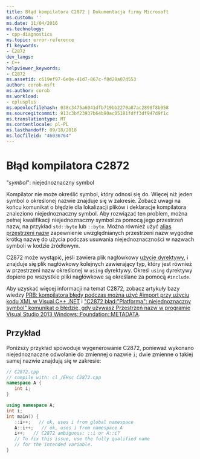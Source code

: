 ```yaml
---
title: Błąd kompilatora C2872 | Dokumentacja firmy Microsoft
ms.custom: ''
ms.date: 11/04/2016
ms.technology:
- cpp-diagnostics
ms.topic: error-reference
f1_keywords:
- C2872
dev_langs:
- C++
helpviewer_keywords:
- C2872
ms.assetid: c619ef97-6e0e-41d7-867c-f8d28a07d553
author: corob-msft
ms.author: corob
ms.workload:
- cplusplus
ms.openlocfilehash: 038c3475a6041dfb719bb2270a87ac2898f8b958
ms.sourcegitcommit: 913c3bf23937b64b90ac05181fdff3df947d9f1c
ms.translationtype: MT
ms.contentlocale: pl-PL
ms.lasthandoff: 09/18/2018
ms.locfileid: "46036764"
---
```

# <a name="compiler-error-c2872"></a>Błąd kompilatora C2872

"*symbol*": niejednoznaczny symbol

Kompilator nie może określić symbol, który odnosi się do. Więcej niż jeden symbol o określonej nazwie znajduje się w zakresie. Zobacz uwagi na końcu komunikat o błędzie dla lokalizacji plików i deklaracje kompilatora znaleziono niejednoznaczny symbol. Aby rozwiązać ten problem, można pełnej kwalifikacji niejednoznaczny symbol za pomocą jego przestrzeń nazw, na przykład `std::byte` lub `::byte`. Można również użyć [alias przestrzeni nazw](../../cpp/namespaces-cpp.md#namespace_aliases) zapewnienie uwzględnianych przestrzeni nazw wygodne krótką nazwę do użycia podczas usuwania niejednoznaczności w nazwach symboli w kodzie źródłowym.

C2872 może wystąpić, jeśli zawiera plik nagłówkowy [użycie dyrektywy](../../cpp/namespaces-cpp.md#using_directives), i znajduje się plik nagłówkowy kolejnych zawierający typ, który jest również w przestrzeni nazw określonej w `using` dyrektywy. Określ `using` dyrektywy dopiero po wszystkie pliki nagłówkowe są określane za pomocą `#include`.

Aby uzyskać więcej informacji na temat C2872, zobacz artykuły bazy wiedzy [PRB: kompilatora błędy podczas można użyć #import przy użyciu kodu XML w Visual C++ .NET](http://support.microsoft.com/kb/316317) i ["C2872 błąd:"Platforma": niejednoznaczny symbol" komunikat o błędzie, gdy używasz Przestrzeń nazw w programie Visual Studio 2013 Windows::Foundation::METADATA](https://support.microsoft.com/kb/2890859).

## <a name="example"></a>Przykład

Poniższy przykład spowoduje wygenerowanie C2872, ponieważ wykonano niejednoznaczne odwołanie do zmiennej o nazwie `i`; dwie zmienne o takiej samej nazwie znajdują się w zakresie:

```cpp
// C2872.cpp
// compile with: cl /EHsc C2872.cpp
namespace A {
   int i;
}

using namespace A;
int i;
int main() {
   ::i++;   // ok, uses i from global namespace
   A::i++;   // ok, uses i from namespace A
   i++;   // C2872 ambiguous: ::i or A::i?
   // To fix this issue, use the fully qualified name
   // for the intended variable.
}
```